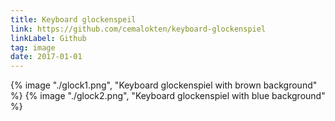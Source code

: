 ```yaml
---
title: Keyboard glockenspeil
link: https://github.com/cemalokten/keyboard-glockenspiel
linkLabel: Github
tag: image
date: 2017-01-01
---
```


{% image "./glock1.png", "Keyboard glockenspiel with brown background" %}
{% image "./glock2.png", "Keyboard glockenspiel with blue background" %}
